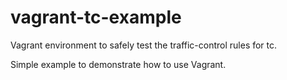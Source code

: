 # vagrant-tc-example

Vagrant environment to safely test the traffic-control rules for tc.

Simple example to demonstrate how to use Vagrant.
